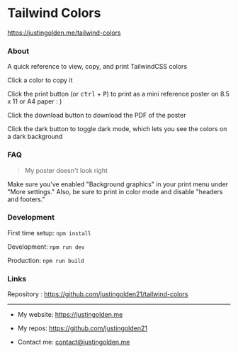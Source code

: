 # Tailwind Colors

https://justingolden.me/tailwind-colors

### About

A quick reference to view, copy, and print TailwindCSS colors

Click a color to copy it

Click the print button (or <kbd>ctrl</kbd> + <kbd>P</kbd>) to print as a mini reference poster on 8.5 x 11 or A4 paper : )

Click the download button to download the PDF of the poster

Click the dark button to toggle dark mode, which lets you see the colors on a dark background

### FAQ

> My poster doesn't look right

Make sure you've enabled "Background graphics" in your print menu under "More settings." Also, be sure to print in color mode and disable "headers and footers."

### Development

First time setup: `npm install`

Development: `npm run dev`

Production: `npm run build`

### Links

Repository : https://github.com/justingolden21/tailwind-colors

<hr>

- My website: https://justingolden.me

- My repos: https://github.com/justingolden21

- Contact me: contact@justingolden.me